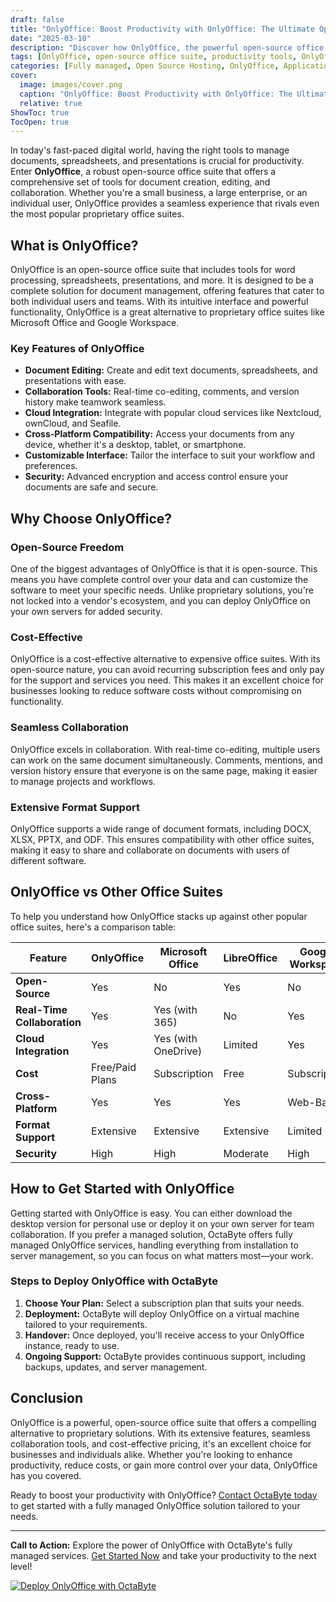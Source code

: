 ```yaml
---
draft: false
title: "OnlyOffice: Boost Productivity with OnlyOffice: The Ultimate Open-Source Office Suite"
date: "2025-03-10"
description: "Discover how OnlyOffice, the powerful open-source office suite, can revolutionize your productivity. Learn about its features, benefits, and how it compares to other office software solutions."
tags: [OnlyOffice, open-source office suite, productivity tools, OnlyOffice vs LibreOffice, OnlyOffice vs Microsoft Office, open-source software, document management, collaboration tools]
categories: [Fully managed, Open Source Hosting, OnlyOffice, Applications, Others]
cover:
  image: images/cover.png
  caption: "OnlyOffice: Boost Productivity with OnlyOffice: The Ultimate Open-Source Office Suite"
  relative: true
ShowToc: true
TocOpen: true
---
```



In today's fast-paced digital world, having the right tools to manage documents, spreadsheets, and presentations is crucial for productivity. Enter **OnlyOffice**, a robust open-source office suite that offers a comprehensive set of tools for document creation, editing, and collaboration. Whether you're a small business, a large enterprise, or an individual user, OnlyOffice provides a seamless experience that rivals even the most popular proprietary office suites.

## What is OnlyOffice?

OnlyOffice is an open-source office suite that includes tools for word processing, spreadsheets, presentations, and more. It is designed to be a complete solution for document management, offering features that cater to both individual users and teams. With its intuitive interface and powerful functionality, OnlyOffice is a great alternative to proprietary office suites like Microsoft Office and Google Workspace.

### Key Features of OnlyOffice

- **Document Editing:** Create and edit text documents, spreadsheets, and presentations with ease.
- **Collaboration Tools:** Real-time co-editing, comments, and version history make teamwork seamless.
- **Cloud Integration:** Integrate with popular cloud services like Nextcloud, ownCloud, and Seafile.
- **Cross-Platform Compatibility:** Access your documents from any device, whether it's a desktop, tablet, or smartphone.
- **Customizable Interface:** Tailor the interface to suit your workflow and preferences.
- **Security:** Advanced encryption and access control ensure your documents are safe and secure.

## Why Choose OnlyOffice?

### Open-Source Freedom

One of the biggest advantages of OnlyOffice is that it is open-source. This means you have complete control over your data and can customize the software to meet your specific needs. Unlike proprietary solutions, you're not locked into a vendor's ecosystem, and you can deploy OnlyOffice on your own servers for added security.

### Cost-Effective

OnlyOffice is a cost-effective alternative to expensive office suites. With its open-source nature, you can avoid recurring subscription fees and only pay for the support and services you need. This makes it an excellent choice for businesses looking to reduce software costs without compromising on functionality.

### Seamless Collaboration

OnlyOffice excels in collaboration. With real-time co-editing, multiple users can work on the same document simultaneously. Comments, mentions, and version history ensure that everyone is on the same page, making it easier to manage projects and workflows.

### Extensive Format Support

OnlyOffice supports a wide range of document formats, including DOCX, XLSX, PPTX, and ODF. This ensures compatibility with other office suites, making it easy to share and collaborate on documents with users of different software.

## OnlyOffice vs Other Office Suites

To help you understand how OnlyOffice stacks up against other popular office suites, here's a comparison table:

| Feature                | OnlyOffice          | Microsoft Office    | LibreOffice         | Google Workspace    |
|------------------------|---------------------|---------------------|---------------------|---------------------|
| **Open-Source**        | Yes                 | No                  | Yes                 | No                  |
| **Real-Time Collaboration** | Yes             | Yes (with 365)      | No                  | Yes                 |
| **Cloud Integration**  | Yes                 | Yes (with OneDrive) | Limited             | Yes                 |
| **Cost**               | Free/Paid Plans     | Subscription        | Free                | Subscription        |
| **Cross-Platform**     | Yes                 | Yes                 | Yes                 | Web-Based           |
| **Format Support**     | Extensive           | Extensive           | Extensive           | Limited             |
| **Security**           | High                | High                | Moderate            | High                |

## How to Get Started with OnlyOffice

Getting started with OnlyOffice is easy. You can either download the desktop version for personal use or deploy it on your own server for team collaboration. If you prefer a managed solution, OctaByte offers fully managed OnlyOffice services, handling everything from installation to server management, so you can focus on what matters most—your work.

### Steps to Deploy OnlyOffice with OctaByte

1. **Choose Your Plan:** Select a subscription plan that suits your needs.
2. **Deployment:** OctaByte will deploy OnlyOffice on a virtual machine tailored to your requirements.
3. **Handover:** Once deployed, you'll receive access to your OnlyOffice instance, ready to use.
4. **Ongoing Support:** OctaByte provides continuous support, including backups, updates, and server management.

## Conclusion

OnlyOffice is a powerful, open-source office suite that offers a compelling alternative to proprietary solutions. With its extensive features, seamless collaboration tools, and cost-effective pricing, it's an excellent choice for businesses and individuals alike. Whether you're looking to enhance productivity, reduce costs, or gain more control over your data, OnlyOffice has you covered.

Ready to boost your productivity with OnlyOffice? [Contact OctaByte today](https://octabyte.io) to get started with a fully managed OnlyOffice solution tailored to your needs.

---

**Call to Action:** Explore the power of OnlyOffice with OctaByte's fully managed services. [Get Started Now](https://octabyte.io) and take your productivity to the next level!

[![Deploy OnlyOffice with OctaByte](/images/deploy-on-octabyte.png)](https://octabyte.io/fully-managed-open-source-services/applications/others/onlyoffice)